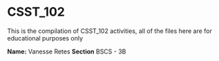 # CSST_102
This is the compilation of CSST_102 activities, all of the files here are for educational purposes only


**Name:** Vanesse Retes
**Section** BSCS - 3B
